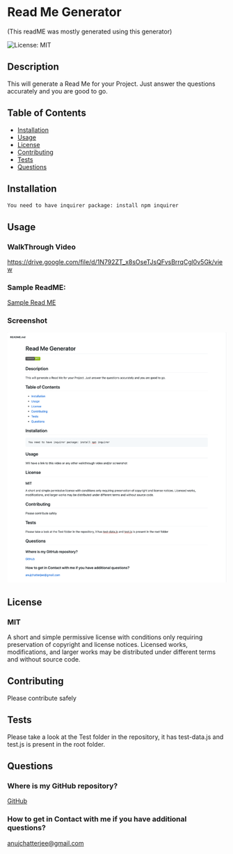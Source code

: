 # Read Me Generator
(This readME was mostly generated using this generator)

![License: MIT](https://img.shields.io/badge/License-MIT-green.svg)

## Description

This will generate a Read Me for your Project. Just answer the questions accurately and you are good to go.
    

## Table of Contents
* [Installation](#installation)
* [Usage](#usage)
* [License](#license)
* [Contributing](#contributing)
* [Tests](#tests)
* [Questions](#questions)

## Installation

    You need to have inquirer package: install npm inquirer
    

## Usage

### WalkThrough Video

<https://drive.google.com/file/d/1N792ZT_x8sOseTJsQFvsBrrqCgl0v5Gk/view>

### Sample ReadME:
[Sample Read ME](./assets/sample_README.md)

### Screenshot
![](./assets/sampleReadMe.png)

## License

### MIT
A short and simple permissive license with conditions only requiring preservation of copyright and license notices. Licensed works, modifications, and larger works may be distributed under different terms and without source code.
        

## Contributing

Please contribute safely
    

## Tests

Please take a look at the Test folder in the repository, it has test-data.js and test.js is present in the root folder. 
    

## Questions
### Where is my GitHub repository?
[GitHub](https://github.com/chattean)

### How to get in Contact with me if you have additional questions?

anujchatterjee@gmail.com
    

